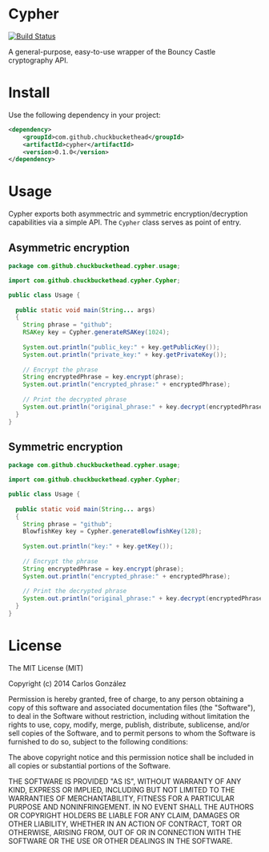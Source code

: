 # Cypher

[![Build Status](https://travis-ci.org/chuckbuckethead/cypher.png?branch=master)](https://travis-ci.org/chuckbuckethead/cypher)


A general-purpose, easy-to-use wrapper of the Bouncy Castle cryptography API.

# Install

Use the following dependency in your project:

```xml
<dependency>
	<groupId>com.github.chuckbuckethead</groupId>
	<artifactId>cypher</artifactId>
	<version>0.1.0</version>
</dependency>
```

# Usage

Cypher exports both asymmectric and symmetric encryption/decryption capabilities via a simple API. The `Cypher` class serves as point of entry.

## Asymmetric encryption

```java
package com.github.chuckbuckethead.cypher.usage;

import com.github.chuckbuckethead.cypher.Cypher;

public class Usage {
  
  public static void main(String... args)
  {
    String phrase = "github";
    RSAKey key = Cypher.generateRSAKey(1024);
    
    System.out.println("public_key:" + key.getPublicKey());
    System.out.println("private_key:" + key.getPrivateKey());
    
    // Encrypt the phrase
    String encryptedPhrase = key.encrypt(phrase);
    System.out.println("encrypted_phrase:" + encryptedPhrase);
    
    // Print the decrypted phrase
    System.out.println("original_phrase:" + key.decrypt(encryptedPhrase));
  }
}
```

## Symmetric encryption

```java
package com.github.chuckbuckethead.cypher.usage;

import com.github.chuckbuckethead.cypher.Cypher;

public class Usage {
  
  public static void main(String... args)
  {
    String phrase = "github";
    BlowfishKey key = Cypher.generateBlowfishKey(128);
    
    System.out.println("key:" + key.getKey());
    
    // Encrypt the phrase
    String encryptedPhrase = key.encrypt(phrase);
    System.out.println("encrypted_phrase:" + encryptedPhrase);
    
    // Print the decrypted phrase
    System.out.println("original_phrase:" + key.decrypt(encryptedPhrase));
  }
}
```

# License

The MIT License (MIT)

Copyright (c) 2014 Carlos González

Permission is hereby granted, free of charge, to any person obtaining a copy of
this software and associated documentation files (the "Software"), to deal in
the Software without restriction, including without limitation the rights to
use, copy, modify, merge, publish, distribute, sublicense, and/or sell copies of
the Software, and to permit persons to whom the Software is furnished to do so,
subject to the following conditions:

The above copyright notice and this permission notice shall be included in all
copies or substantial portions of the Software.

THE SOFTWARE IS PROVIDED "AS IS", WITHOUT WARRANTY OF ANY KIND, EXPRESS OR
IMPLIED, INCLUDING BUT NOT LIMITED TO THE WARRANTIES OF MERCHANTABILITY,
FITNESS FOR A PARTICULAR PURPOSE AND NONINFRINGEMENT. IN NO EVENT SHALL THE
AUTHORS OR COPYRIGHT HOLDERS BE LIABLE FOR ANY CLAIM, DAMAGES OR OTHER
LIABILITY, WHETHER IN AN ACTION OF CONTRACT, TORT OR OTHERWISE, ARISING FROM,
OUT OF OR IN CONNECTION WITH THE SOFTWARE OR THE USE OR OTHER DEALINGS IN THE
SOFTWARE.

